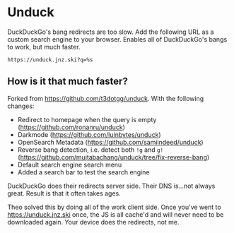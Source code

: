 # Unduck

DuckDuckGo's bang redirects are too slow. Add the following URL as a custom search engine to your browser. Enables all of DuckDuckGo's bangs to work, but much faster.

```
https://unduck.jnz.ski?q=%s
```

## How is it that much faster?

Forked from https://github.com/t3dotgg/unduck. 
With the following changes:
- Redirect to homepage when the query is empty (https://github.com/ronanru/unduck)
- Darkmode (https://github.com/luinbytes/unduck)
- OpenSearch Metadata (https://github.com/samiindeed/unduck)
- Reverse bang detection, i.e. detect both `!g` and `g!` (https://github.com/mujtabachang/unduck/tree/fix-reverse-bang)
- Default search engine search menu
- Added a search bar to test the search engine

DuckDuckGo does their redirects server side. Their DNS is...not always great. Result is that it often takes ages.

Theo solved this by doing all of the work client side. Once you've went to https://unduck.jnz.ski once, the JS is all cache'd and will never need to be downloaded again. Your device does the redirects, not me.
